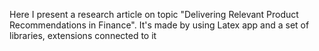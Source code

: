 Here I present a research article on topic "Delivering Relevant Product Recommendations in Finance". 
It's made by using Latex app and a set of libraries, extensions connected to it
